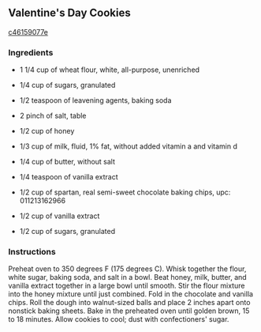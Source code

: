 ## Valentine's Day Cookies

[c46159077e](http://allrecipes.com/recipe/valentines-day-cookies/)

### Ingredients

 - 1 1/4 cup of wheat flour, white, all-purpose, unenriched

 - 1/4 cup of sugars, granulated

 - 1/2 teaspoon of leavening agents, baking soda

 - 2 pinch of salt, table

 - 1/2 cup of honey

 - 1/3 cup of milk, fluid, 1% fat, without added vitamin a and vitamin d

 - 1/4 cup of butter, without salt

 - 1/4 teaspoon of vanilla extract

 - 1/2 cup of spartan, real semi-sweet chocolate baking chips, upc: 011213162966

 - 1/2 cup of vanilla extract

 - 1/2 cup of sugars, granulated

### Instructions

Preheat oven to 350 degrees F (175 degrees C). Whisk together the flour, white sugar, baking soda, and salt in a bowl. Beat honey, milk, butter, and vanilla extract together in a large bowl until smooth. Stir the flour mixture into the honey mixture until just combined. Fold in the chocolate and vanilla chips. Roll the dough into walnut-sized balls and place 2 inches apart onto nonstick baking sheets. Bake in the preheated oven until golden brown, 15 to 18 minutes. Allow cookies to cool; dust with confectioners' sugar.